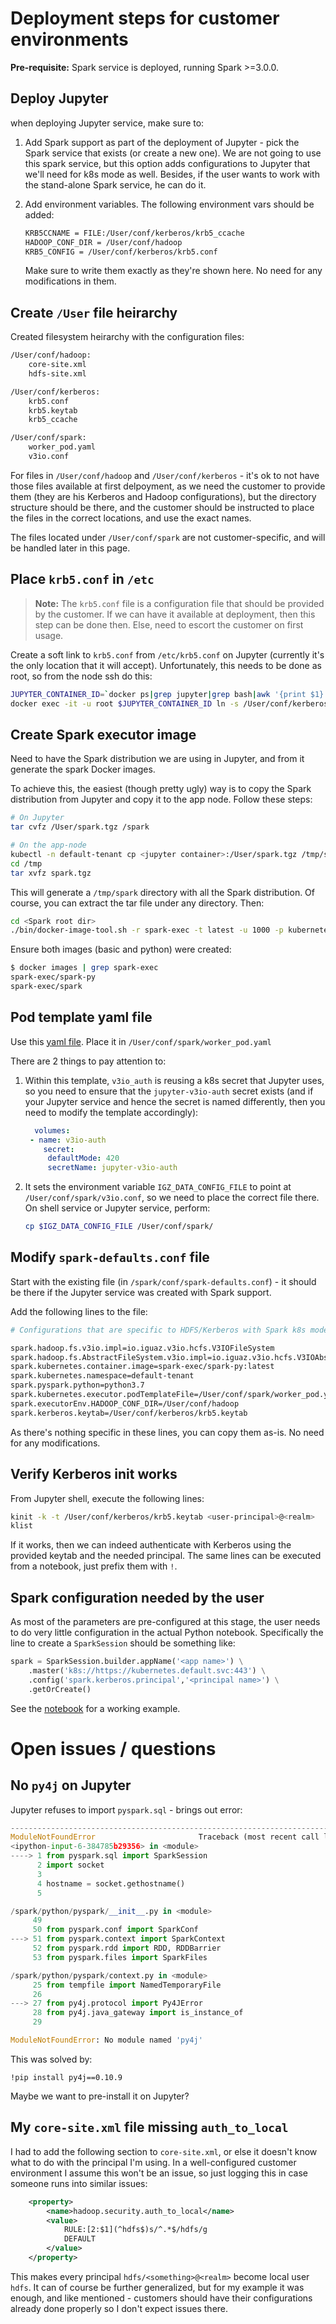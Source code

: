 # Deployment steps for customer environments

**Pre-requisite:** Spark service is deployed, running Spark >=3.0.0.

## Deploy Jupyter

when deploying Jupyter service, make sure to:

1. Add Spark support as part of the deployment of Jupyter - pick the Spark service that exists (or create a new one). We are not going to use this spark service, but this option adds configurations to Jupyter that we'll need for k8s mode as well. Besides, if the user wants to work with the stand-alone Spark service, he can do it.
2. Add environment variables. The following environment vars should be added:

    ```bash
    KRB5CCNAME = FILE:/User/conf/kerberos/krb5_ccache
    HADOOP_CONF_DIR = /User/conf/hadoop
    KRB5_CONFIG = /User/conf/kerberos/krb5.conf
    ```

    Make sure to write them exactly as they're shown here. No need for any modifications in them.

## Create `/User` file heirarchy

Created filesystem heirarchy with the configuration files:

```bash
/User/conf/hadoop:
    core-site.xml
    hdfs-site.xml

/User/conf/kerberos:
    krb5.conf
    krb5.keytab
    krb5_ccache

/User/conf/spark:
    worker_pod.yaml
    v3io.conf
```

For files in `/User/conf/hadoop` and `/User/conf/kerberos` - it's ok to not have those files available at first delpoyment, as we need the customer to provide them (they are his Kerberos and Hadoop configurations), but the directory structure should be there, and the customer should be instructed to place the files in the correct locations, and use the exact names.

The files located under `/User/conf/spark` are not customer-specific, and will be handled later in this page.

## Place `krb5.conf` in `/etc`

>**Note:** The `krb5.conf` file is a configuration file that should be
provided by the customer. If we can have it available at deployment, then this step can be done then. Else, need to escort the customer on first usage.

Create a soft link to `krb5.conf` from `/etc/krb5.conf` on Jupyter (currently it's the only location that it will accept). Unfortunately, this needs to be done as root, so from the node ssh do this:

```bash
JUPYTER_CONTAINER_ID=`docker ps|grep jupyter|grep bash|awk '{print $1}'`
docker exec -it -u root $JUPYTER_CONTAINER_ID ln -s /User/conf/kerberos/krb5.conf /etc/krb5.conf
```

## Create Spark executor image

Need to have the Spark distribution we are using in Jupyter, and from it generate the spark Docker images.

To achieve this, the easiest (though pretty ugly) way is to copy the Spark distribution from Jupyter and copy it to the app node. Follow these steps:

```bash
# On Jupyter
tar cvfz /User/spark.tgz /spark

# On the app-node
kubectl -n default-tenant cp <jupyter container>:/User/spark.tgz /tmp/spark.tgz
cd /tmp
tar xvfz spark.tgz
```

This will generate a `/tmp/spark` directory with all the Spark distribution. Of course, you can extract the tar file under any directory. Then:

```bash
cd <Spark root dir>
./bin/docker-image-tool.sh -r spark-exec -t latest -u 1000 -p kubernetes/dockerfiles/spark/bindings/python/Dockerfile build
```

Ensure both images (basic and python) were created:

```bash
$ docker images | grep spark-exec
spark-exec/spark-py                                                                                                               latest                                  f059bac69989        13 seconds ago       992MB
spark-exec/spark                                                                                                                  latest                                  22f1da7cc733        About a minute ago   522MB
```

## Pod template yaml file

Use this [yaml file](./worker_pod.yaml). Place it in `/User/conf/spark/worker_pod.yaml`

There are 2 things to pay attention to:

1. Within this template, `v3io_auth` is reusing a k8s secret that Jupyter uses, so you need to ensure that the `jupyter-v3io-auth` secret exists (and if your Jupyter service and hence the secret is named differently, then you need to modify the template accordingly):

    ```yaml
      volumes:
     - name: v3io-auth
        secret:
         defaultMode: 420
         secretName: jupyter-v3io-auth
    ```

2. It sets the environment variable `IGZ_DATA_CONFIG_FILE` to point at `/User/conf/spark/v3io.conf`, so we need to place the correct file there. On shell service or Jupyter service, perform:

    ```bash
    cp $IGZ_DATA_CONFIG_FILE /User/conf/spark/
    ```

## Modify `spark-defaults.conf` file

Start with the existing file (in `/spark/conf/spark-defaults.conf`) - it should be there if the Jupyter service was created with Spark support.

Add the following lines to the file:

```bash
# Configurations that are specific to HDFS/Kerberos with Spark k8s mode.

spark.hadoop.fs.v3io.impl=io.iguaz.v3io.hcfs.V3IOFileSystem
spark.hadoop.fs.AbstractFileSystem.v3io.impl=io.iguaz.v3io.hcfs.V3IOAbstractFileSystem
spark.kubernetes.container.image=spark-exec/spark-py:latest
spark.kubernetes.namespace=default-tenant
spark.pyspark.python=python3.7
spark.kubernetes.executor.podTemplateFile=/User/conf/spark/worker_pod.yaml
spark.executorEnv.HADOOP_CONF_DIR=/User/conf/hadoop
spark.kerberos.keytab=/User/conf/kerberos/krb5.keytab
```

As there's nothing specific in these lines, you can copy them as-is. No need for any modifications.

## Verify Kerberos init works

From Jupyter shell, execute the following lines:

```bash
kinit -k -t /User/conf/kerberos/krb5.keytab <user-principal>@<realm>
klist
```

If it works, then we can indeed authenticate with Kerberos using the provided keytab and the needed principal.
The same lines can be executed from a notebook, just prefix them with `!`.

## Spark configuration needed by the user

As most of the parameters are pre-configured at this stage, the user needs to do very little configuration in the actual Python notebook. Specifically the line to create a `SparkSession` should be something like:

```python
spark = SparkSession.builder.appName('<app name>') \
    .master('k8s://https://kubernetes.default.svc:443') \
    .config('spark.kerberos.principal','<principal name>') \
    .getOrCreate()
```

See the [notebook](./spark-k8s.ipynb) for a working example.

# Open issues / questions

## No `py4j` on Jupyter

Jupyter refuses to import `pyspark.sql` - brings out error:

```python
---------------------------------------------------------------------------
ModuleNotFoundError                       Traceback (most recent call last)
<ipython-input-6-384785b29356> in <module>
----> 1 from pyspark.sql import SparkSession
      2 import socket
      3 
      4 hostname = socket.gethostname()
      5 

/spark/python/pyspark/__init__.py in <module>
     49 
     50 from pyspark.conf import SparkConf
---> 51 from pyspark.context import SparkContext
     52 from pyspark.rdd import RDD, RDDBarrier
     53 from pyspark.files import SparkFiles

/spark/python/pyspark/context.py in <module>
     25 from tempfile import NamedTemporaryFile
     26 
---> 27 from py4j.protocol import Py4JError
     28 from py4j.java_gateway import is_instance_of
     29 

ModuleNotFoundError: No module named 'py4j'
```

This was solved by:

```!pip install py4j==0.10.9```

Maybe we want to pre-install it on Jupyter?

## My `core-site.xml` file missing `auth_to_local`

I had to add the following section to `core-site.xml`, or else it doesn't know what to do with the principal I'm using. In a well-configured customer environment I assume this won't be an issue, so just logging this in case someone runs into similar issues:

```xml
    <property>
        <name>hadoop.security.auth_to_local</name>
        <value>
            RULE:[2:$1](^hdfs$)s/^.*$/hdfs/g
            DEFAULT
        </value>
    </property>
```

This makes every principal `hdfs/<something>@<realm>` become local user `hdfs`. It can of course be further generalized, but for my example it was enough, and like mentioned - customers should have their configurations already done properly so I don't expect issues there.